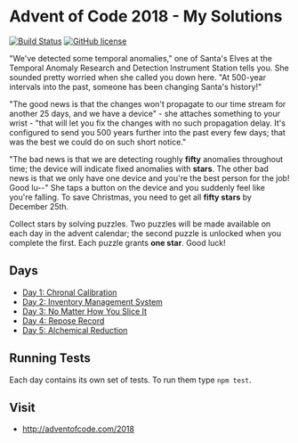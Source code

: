 # Advent of Code 2018 - My Solutions
[![Build Status](https://travis-ci.org/mariotacke/advent-of-code-2018.svg?branch=master)](https://travis-ci.org/mariotacke/advent-of-code-2018) [![GitHub license](https://img.shields.io/badge/license-MIT-blue.svg)](https://raw.githubusercontent.com/mariotacke/advent-of-code-2018/master/LICENSE)

"We've detected some temporal anomalies," one of Santa's Elves at the Temporal Anomaly Research and Detection Instrument Station tells you. She sounded pretty worried when she called you down here. "At 500-year intervals into the past, someone has been changing Santa's history!"

"The good news is that the changes won't propagate to our time stream for another 25 days, and we have a device" - she attaches something to your wrist - "that will let you fix the changes with no such propagation delay. It's configured to send you 500 years further into the past every few days; that was the best we could do on such short notice."

"The bad news is that we are detecting roughly **fifty** anomalies throughout time; the device will indicate fixed anomalies with **stars**. The other bad news is that we only have one device and you're the best person for the job! Good lu--" She taps a button on the device and you suddenly feel like you're falling. To save Christmas, you need to get all **fifty stars** by December 25th.

Collect stars by solving puzzles. Two puzzles will be made available on each day in the advent calendar; the second puzzle is unlocked when you complete the first. Each puzzle grants **one star**. Good luck!

## Days

- [Day 1: Chronal Calibration](day-01-chronal-calibration/)
- [Day 2: Inventory Management System](day-02-inventory-management-system/)
- [Day 3: No Matter How You Slice It](day-03-no-matter-how-you-slice-it/)
- [Day 4: Repose Record](day-04-repose-record/)
- [Day 5: Alchemical Reduction](day-05-alchemical-reduction/)

## Running Tests

Each day contains its own set of tests. To run them type `npm test`.

## Visit
- http://adventofcode.com/2018
